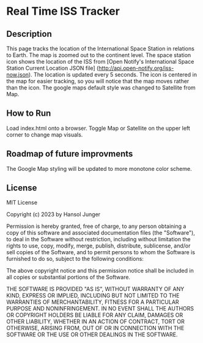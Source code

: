 # Real Time ISS Tracker
## Description
This page tracks the location of the International Space Station in relations to Earth. The map is zoomed out to the continent level. The space station icon shows the location of the ISS from [Open Notify's International Space Station Current Location JSON file] (http://api.open-notify.org/iss-now.json). The location is updated every 5 seconds. The icon is centered in the map for easier tracking, so you will notice that the map moves rather than the icon. The google maps default style was changed to Satellite from Map.
## How to Run
Load index.html onto a browser. Toggle Map or Satellite on the upper left corner to change map visuals. 
## Roadmap of future improvments
The Google Map styling will be updated to more monotone color scheme.
## License
MIT License

Copyright (c) 2023 by Hansol Junger

Permission is hereby granted, free of charge, to any person obtaining a copy
of this software and associated documentation files (the "Software"), to deal
in the Software without restriction, including without limitation the rights
to use, copy, modify, merge, publish, distribute, sublicense, and/or sell
copies of the Software, and to permit persons to whom the Software is
furnished to do so, subject to the following conditions:

The above copyright notice and this permission notice shall be included in all
copies or substantial portions of the Software.

THE SOFTWARE IS PROVIDED "AS IS", WITHOUT WARRANTY OF ANY KIND, EXPRESS OR
IMPLIED, INCLUDING BUT NOT LIMITED TO THE WARRANTIES OF MERCHANTABILITY,
FITNESS FOR A PARTICULAR PURPOSE AND NONINFRINGEMENT. IN NO EVENT SHALL THE
AUTHORS OR COPYRIGHT HOLDERS BE LIABLE FOR ANY CLAIM, DAMAGES OR OTHER
LIABILITY, WHETHER IN AN ACTION OF CONTRACT, TORT OR OTHERWISE, ARISING FROM,
OUT OF OR IN CONNECTION WITH THE SOFTWARE OR THE USE OR OTHER DEALINGS IN THE
SOFTWARE.
